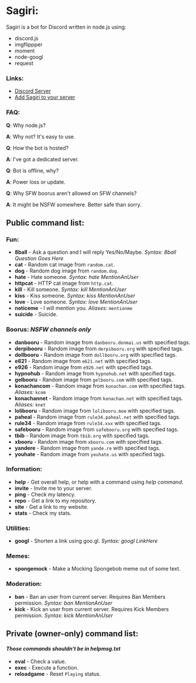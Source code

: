# Sagiri:

Sagiri is a bot for Discord written in node.js using:

  - discord.js
  - imgflippper
  - moment
  - node-googl
  - request

### Links:

 - [Discord Server](https://discord.gg/rh6SEuS)
 - [Add Sagiri to your server](https://discordapp.com/oauth2/authorize?client_id=348020544358055937&scope=bot&permissions=8)

### FAQ:

 **Q**: Why node.js?

 **A**: Why not? It's easy to use.


 **Q**: How the bot is hosted?

 **A**: I've got a dedicated server.


 **Q**: Bot is offline, why?

 **A**: Power loss or update.
 

 **Q**: Why SFW boorus aren't allowed on SFW channels?

 **A**: It might be NSFW somewhere. Better safe than sorry.

## Public command list:

### Fun:

 - **8ball** - Ask a question and I will reply Yes/No/Maybe. *Syntax: 8ball Question Goes Here*
 - **cat** - Random cat image from `random.cat`.
 - **dog** - Random dog image from `random.dog`.
 - **hate** - Hate someone. *Syntax: hate MentionAnUser*
 - **httpcat** - HTTP cat image from `http.cat`.
 - **kill** - Kill someone. *Syntax: kill MentionAnUser*
 - **kiss** - Kiss someone. *Syntax: kiss MentionAnUser*
 - **love** - Love someone. *Syntax: love MentionAnUser*
 - **noticeme** - I will mention you. *Aliases:* `mentionme`
 - **suicide** - Suicide.

### Boorus: *NSFW channels only*

 - **danbooru** - Random image from `danbooru.donmai.us` with specified tags.
 - **derpibooru** - Random image from `derpibooru.org` with specified tags.
 - **dollbooru** - Random image from `dollbooru.org` with specified tags.
 - **e621** - Random image from `e621.net` with specified tags.
 - **e926** - Random image from `e926.net` with specified tags.
 - **hypnohub** - Random image from `hypnohub.net` with specified tags.
 - **gelbooru** - Random image from `gelbooru.com` with specified tags.
 - **konachancom** - Random image from `konachan.com` with specified tags. *Aliases:* `kcom`
 - **konachannet** - Random image from `konachan.net` with specified tags. *Aliases:* `knet`
 - **lolibooru** - Random image from `lolibooru.moe` with specified tags.
 - **paheal** - Random image from `rule34.paheal.net` with specified tags.
 - **rule34** - Random image from `rule34.xxx` with specified tags.
 - **safebooru** - Random image from `safebooru.org` with specified tags.
 - **tbib** - Random image from `tbib.org` with specified tags.
 - **xbooru** - Random image from `xbooru.com` with specified tags.
 - **yandere** - Random image from `yande.re` with specified tags.
 - **youhate** - Random image from `youhate.us` with specified tags.

### Information:

 - **help** - Get overall help, or help with a command using *help command*.
 - **invite** - Invite me to your server.
 - **ping** - Check my latency.
 - **repo** - Get a link to my repository.
 - **site** - Get a link to my website.
 - **stats** - Check my stats.

### Utilities:

 - **googl** - Shorten a link using goo.gl. *Syntax: googl LinkHere*

### Memes:

 - **spongemock** - Make a Mocking Spongebob meme out of some text.

### Moderation:

 - **ban** - Ban an user from current server. Requires Ban Members permission. *Syntax: ban MentionAnUser*
 - **kick** - Kick an user from current server. Requires Kick Members permission. *Syntax: kick MentionAnUser*

## Private (owner-only) command list:

#### *Those commands shouldn't be in helpmsg.txt*

 - **eval** - Check a value.
 - **exec** - Execute a function.
 - **reloadgame** - Reset `Playing` status.